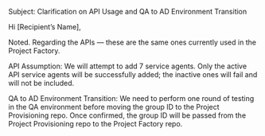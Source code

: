 Subject: Clarification on API Usage and QA to AD Environment Transition

Hi [Recipient’s Name],

Noted. Regarding the APIs — these are the same ones currently used in the Project Factory.

API Assumption:
We will attempt to add 7 service agents. Only the active API service agents will be successfully added; the inactive ones will fail and will not be included.

QA to AD Environment Transition:
We need to perform one round of testing in the QA environment before moving the group ID to the Project Provisioning repo. Once confirmed, the group ID will be passed from the Project Provisioning repo to the Project Factory repo.
